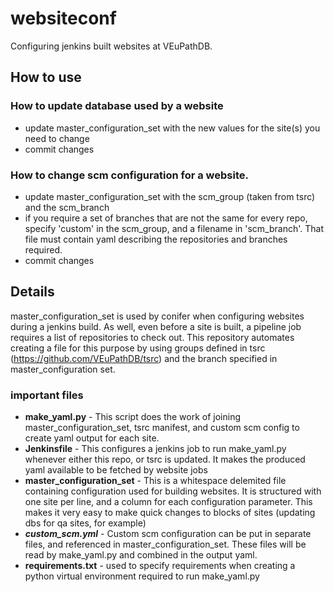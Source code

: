 # websiteconf

Configuring jenkins built websites at VEuPathDB.

## How to use

### How to update database used by a website
* update master_configuration_set with the new values for the site(s) you need to change
* commit changes


### How to change scm configuration for a website.
* update master_configuration_set with the scm_group (taken from tsrc) and the scm_branch
* if you require a set of branches that are not the same for every repo, specify 'custom' in the scm_group, and a filename in 'scm_branch'.  That file must contain yaml describing the repositories and branches required.
* commit changes


## Details

master_configuration_set is used by conifer when configuring websites during a jenkins build.  As well, even before a site is built, a pipeline job requires a list of repositories to check out.  This repository automates creating a file for this purpose by using groups defined in tsrc (https://github.com/VEuPathDB/tsrc) and the branch specified in master_configuration set. 

### important files
* **make_yaml.py** - This script does the work of joining master_configuration_set, tsrc manifest, and custom scm config to create yaml output for each site.
* **Jenkinsfile** - This configures a jenkins job to run make_yaml.py whenever either this repo, or tsrc is updated.  It makes the produced yaml available to be fetched by website jobs
* **master_configuration_set** - This is a whitespace delemited file containing configuration used for building websites.  It is structured with one site per line, and a column for each configuration parameter.  This makes it very easy to make quick changes to blocks of sites (updating dbs for qa sites, for example)
* **_custom_scm.yml_** - Custom scm configuration can be put in separate files, and referenced in master_configuration_set.  These files will be read by make_yaml.py and combined in the output yaml.
* **requirements.txt** - used to specify requirements when creating a python virtual environment required to run make_yaml.py

